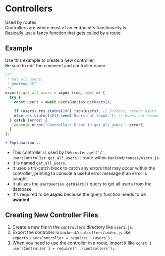 # Controllers
Used by routes.  
Controllers are where most of an endpoint's functionality is.  
Basically just a fancy function that gets called by a route.

## Example
Use this example to create a new controller.  
Be sure to edit the comment and controller name.

``` JavaScript
/**
 * Get all users.
 * @method GET
 */
exports.get_all_users = async (req, res) => {
  try {
    const users = await usersQueries.getUsers();

    if (users) res.status(200).json(users); // Success, return users.
    else res.status(404).send('Users not found.'); // Users not found.
  } catch (error) {
    console.error('Controller: Error in get_all_users', error);
  }
};
```

``` Diff
+ Explanation...
```
- This controller is used by the `router.get('/', usersController.get_all_users);` route within `backend/routes/users.js`.
- It is named `get_all_users`.
- It uses a try-catch block to catch any errors that may occur within the controller, printing to console a useful error message if an error is caught.
- It utilizes the `userQueries.getUsers()` query to get all users from the database.
- It's required to be **async** because the query function needs to be **awaited**.

## Creating New Controller Files
1. Create a new file in the `controllers` directory like `users.js`.
2. Export the controller in `backend/controllers/index.js` like `exports.usersController = require('./users');`.
3. When you need to use the controller in a route, import it like `const { usersController } = require('../controllers');`.
